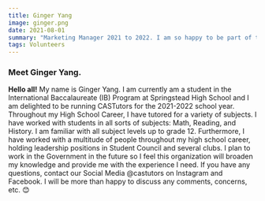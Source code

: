 ```yaml
---
title: Ginger Yang
image: ginger.png
date: 2021-08-01
summary: "Marketing Manager 2021 to 2022. I am so happy to be part of the team, get to know me by clicking the button below."
tags: Volunteers
---
```


### Meet Ginger Yang.

<section>
<div ><p><strong>Hello all!</strong> My name is Ginger Yang. I am currently am a student in the International Baccalaureate (IB) Program at Springstead High School and I am delighted to be running CASTutors for the 2021-2022 school year. Throughout my High School Career, I have tutored for a variety of subjects. I have worked with students in all sorts of subjects: Math, Reading, and History. I am familiar with all subject levels up to grade 12. Furthermore, I have worked with a multitude of people throughout my high school career, holding leadership positions in Student Council and several clubs.
I plan to work in the Government in the future so I feel this organization will broaden my knowledge and provide me with the experience I need. If you have any questions, contact our Social Media @castutors on Instagram and Facebook. I will be more than happy to discuss any comments, concerns, etc. 😊  </p>
</div>
</section>
